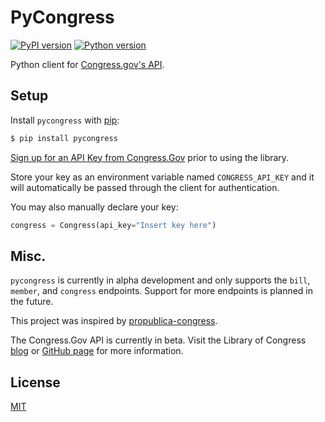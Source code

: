 # PyCongress

[![PyPI version](https://badge.fury.io/py/pycongress.svg)](https://badge.fury.io/py/pycongress)
[![Python version](https://img.shields.io/badge/python-3.x-brightgreen.svg)](https://pypi.org/project/pycongress/)


Python client for [Congress.gov's API](https://api.congress.gov/).

## Setup

Install `pycongress` with [pip](https://pypi.org/project/pycongress/):

```bash
$ pip install pycongress
```

[Sign up for an API Key from Congress.Gov](https://api.congress.gov/sign-up/)
prior to using the library.

Store your key as an environment variable named `CONGRESS_API_KEY` and it will automatically be passed through the client for authentication.

You may also manually declare your key:

```python
congress = Congress(api_key="Insert key here")
```

## Misc.

`pycongress` is currently in alpha development and only supports the `bill`, `member`, and `congress` endpoints. Support for more endpoints is planned in the future.

This project was inspired by [propublica-congress](https://github.com/eyeseast/propublica-congress).

The Congress.Gov API is currently in beta. Visit the Library of Congress [blog](https://blogs.loc.gov/law/2022/09/introducing-the-congress-gov-api/) or [GitHub page](https://github.com/LibraryOfCongress/api.congress.gov/) for more information.

## License

[MIT](LICENSE)
